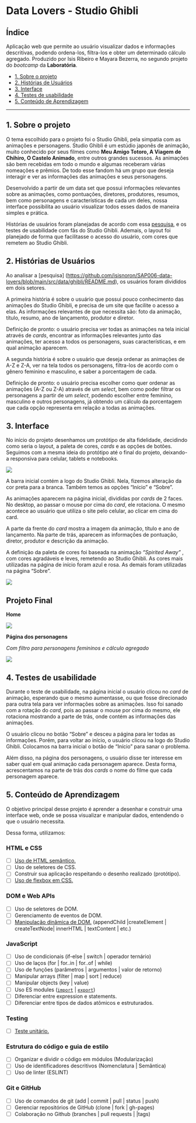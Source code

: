 # Data Lovers - Studio Ghibli

## Índice

Aplicação web que permite ao usuário visualizar dados e informações descritivas, podendo ordena-los, filtra-los e obter um determinado cálculo agregado. Produzido por Isis Ribeiro e Mayara Bezerra, no segundo projeto do _bootcamp_ da **Laboratória**.

- [1. Sobre o projeto](#1-sobre-o-projeto)
- [2. Histórias de Usuários](#2-histórias-de-usuários)
- [3. Interface](#3-interface)
- [4. Testes de usabilidade](#4-testes-de-usabilidade)
- [5. Conteúdo de Aprendizagem](#5-conteúdo-de-aprendizagem) 

---

## 1. Sobre o projeto

O tema escolhido para o projeto foi o Studio Ghibli, pela simpatia com as animações e personagens. 
Studio Ghibli é um estúdio japonês de animação, muito conhecido por seus filmes como **Meu Amigo Totoro, A Viagem de Chihiro, O Castelo Animado**, entre outros grandes sucessos. As animações são bem recebidas em todo o mundo e algumas receberam várias nomeações e prêmios. De todo esse fandom há um grupo que deseja interagir e ver as informações das animações e seus personagens.

Desenvolvido a partir de um data set que possui informações relevantes sobre as animações, como pontuações, diretores, produtores, resumos, bem como personagens e características de cada um deles, nossa interface possibilita ao usuário visualizar todos esses dados de maneira simples e prática.

Histórias de usuários foram planejadas de acordo com essa [pesquisa](https://github.com/isisnoron/SAP006-data-lovers/blob/main/src/data/ghibli/README.md), e os testes de usabilidade com fãs do Studio Ghibli. Ademais, o layout foi planejado de forma que facilitasse o acesso do usuário, com cores que remetem ao Studio Ghibli.

## 2. Histórias de Usuários

Ao analisar a [pesquisa] (https://github.com/isisnoron/SAP006-data-lovers/blob/main/src/data/ghibli/README.md), os usuários foram divididos em dois setores.

A primeira história é sobre o usuário que possui pouco conhecimento das animações do Studio Ghibli, e precisa de um site que facilite o acesso a elas. As informações relevantes de que necessita são: foto da animação, título, resumo, ano de lançamento, produtor e diretor.

Definição de pronto: o usuário precisa ver todas as animações na tela inicial através de _cards_, encontrar as informações relevantes junto das animações, ter acesso a todos os personagens, suas características, e em qual animação aparecem.

A segunda história é sobre o usuário que deseja ordenar as animações de A-Z e Z-A, ver na tela todos os personagens, filtra-los de acordo com o gênero feminino e masculino, e saber a porcentagem de cada.

Definição de pronto: o usuário precisa escolher como quer ordenar as animações (A-Z ou Z-A) através de um _select_, bem como poder filtrar os personagens a partir de um _select_, podendo escolher entre feminino, masculino e outros personagens, já obtendo um cálculo da porcentagem que cada opção representa em relação a todas as animações. 


## 3. Interface

No início do projeto desenhamos um protótipo de alta fidelidade, decidindo como seria o layout, a paleta de cores, _cards_ e as opções de botões. Seguimos com a mesma ideia do protótipo até o final do projeto, deixando-a responsiva para celular, tablets e notebooks. 

 
<img src="src/img/prototipo2.png">


A barra inicial contém a logo do Studio Ghibli. Nela, fizemos alteração da cor preta para a branca. Também temos as opções “Início” e “Sobre”.

As animações aparecem na página inicial, divididas por _cards_ de 2 faces. No desktop, ao passar o mouse por cima do _card_, ele rotaciona. O mesmo acontece ao usuário que utiliza o site pelo celular, ao clicar em cima do card.

A parte da frente do _card_ mostra a imagem da animação, título e ano de lançamento. Na parte de trás, aparecem as informações de pontuação, diretor, produtor e descrição da animação.

A definição da paleta de cores foi baseada na animação _“Spirited Away”_ , com cores agradáveis e leves, remetendo ao Studio Ghibli. As cores mais utilizadas na página de início foram azul e rosa. As demais foram utilizadas na página “Sobre”.

<img src="src/img/paleta.jpg">


## Projeto Final


**Home**

<img src="src/img/iniciosfooter.gif">



**Página dos personagens** 

_Com filtro para personagens femininos e cálculo agregado_


<img src="src/img/personagens.png">



## 4. Testes de usabilidade

Durante o teste de usabilidade, na página inicial o usuário clicou no _card_ de animação, esperando que o mesmo aumentasse, ou que fosse direcionado para outra tela para ver informações sobre as animações. Isso foi sanado com a rotação do _card_, pois ao passar o mouse por cima do mesmo, ele rotaciona mostrando a parte de trás, onde contém as informações das animações.

O usuário clicou no botão “Sobre” e desceu a página para ler todas as informações. Porém, para voltar ao início, o usuário clicou na logo do Studio Ghibli. Colocamos na barra inicial o botão de “Início” para sanar o problema. 

Além disso, na página dos personagens, o usuário disse ter interesse em saber qual em qual animação cada personagem aparece. Desta forma, acrescentamos na parte de trás dos _cards_ o nome do filme que cada personagem aparece.


## 5. Conteúdo de Aprendizagem

O objetivo principal desse projeto é aprender a desenhar e construir uma interface web, onde se possa visualizar e manipular dados, entendendo o que o usuário necessita.

Dessa forma, utilizamos:

### HTML e CSS

- [ ] [Uso de HTML semântico.](https://developer.mozilla.org/en-US/docs/Glossary/Semantics#Semantics_in_HTML)
- [ ] Uso de seletores de CSS.
- [ ] Construir sua aplicação respeitando o desenho realizado (protótipo).
- [ ] [Uso de flexbox em CSS.](https://css-tricks.com/snippets/css/a-guide-to-flexbox/)

### DOM e Web APIs

- [ ] Uso de seletores de DOM.
- [ ] Gerenciamento de eventos de DOM.
- [ ] [Manipulação dinâmica de DOM.](https://developer.mozilla.org/pt-BR/docs/DOM/Referencia_do_DOM/Introdu%C3%A7%C3%A3o) (appendChild |createElement | createTextNode| innerHTML | textContent | etc.)

### JavaScript

- [ ] Uso de condicionais (if-else | switch | operador ternário)
- [ ] Uso de laços (for | for..in | for..of | while)
- [ ] Uso de funções (parâmetros | argumentos | valor de retorno)
- [ ] Manipular arrays (filter | map | sort | reduce)
- [ ] Manipular objects (key | value)
- [ ] Uso ES modules ([`import`](https://developer.mozilla.org/en-US/docs/Web/JavaScript/Reference/Statements/import) | [`export`](https://developer.mozilla.org/en-US/docs/Web/JavaScript/Reference/Statements/export))
- [ ] Diferenciar entre expression e statements.
- [ ] Diferenciar entre tipos de dados atômicos e estruturados.

### Testing

- [ ] [Teste unitário.](https://jestjs.io/docs/pt-BR/getting-started)

### Estrutura do código e guia de estilo

- [ ] Organizar e dividir o código em módulos (Modularização)
- [ ] Uso de identificadores descritivos (Nomenclatura | Semântica)
- [ ] Uso de linter (ESLINT)

### Git e GitHub

- [ ] Uso de comandos de git (add | commit | pull | status | push)
- [ ] Gerenciar repositórios de GitHub (clone | fork | gh-pages)
- [ ] Colaboração no Github (branches | pull requests | |tags)
